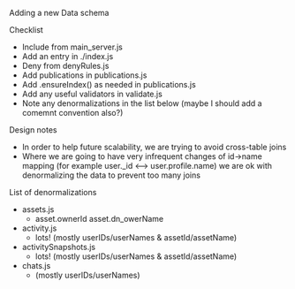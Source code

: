 Adding a new Data schema

Checklist

- Include from main_server.js
- Add an entry in ./index.js
- Deny from denyRules.js
- Add publications in publications.js
- Add .ensureIndex() as needed in publications.js
- Add any useful validators in validate.js
- Note any denormalizations in the list below (maybe I should add a comemnt convention also?)

Design notes

- In order to help future scalability, we are trying to avoid cross-table joins
- Where we are going to have very infrequent changes of id->name mapping (for example
  user._id <--> user.profile.name) we are ok with denormalizing the data to prevent 
  too many joins

List of denormalizations

- assets.js
  - asset.ownerId  asset.dn_owerName
- activity.js
  - lots!  (mostly userIDs/userNames & assetId/assetName)
- activitySnapshots.js
  - lots!  (mostly userIDs/userNames & assetId/assetName)
- chats.js
  -  (mostly userIDs/userNames)